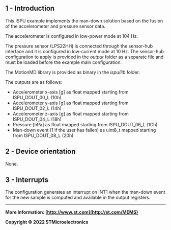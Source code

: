 ## 1 - Introduction

This ISPU example implements the man-down solution based on the fusion of the accelerometer and pressure sensor data.

The accelerometer is configured in low-power mode at 104 Hz.

The pressure sensor (LPS22HH) is connected through the sensor-hub interface and it is configured in low-current mode at 10 Hz. The sensor-hub configuration to apply is provided in the *output* folder as a separate file and must be loaded before the example main configuration.

The MotionMD library is provided as binary in the *ispu/lib* folder.

The outputs are as follows:

* Accelerometer x-axis [g] as float mapped starting from ISPU_DOUT_00_L (10h)
* Accelerometer y-axis [g] as float mapped starting from ISPU_DOUT_02_L (14h)
* Accelerometer z-axis [g] as float mapped starting from ISPU_DOUT_04_L (18h)
* Pressure [hPa] as float mapped starting from ISPU_DOUT_06_L (1Ch)
* Man-down event (1 if the user has fallen) as uint8_t mapped starting from ISPU_DOUT_08_L (20h)


## 2 - Device orientation

None.


## 3 - Interrupts

The configuration generates an interrupt on INT1 when the man-down event for the new sample is computed and available in the output registers.

------

**More Information: [http://www.st.com](http://st.com/MEMS)**

**Copyright © 2022 STMicroelectronics**